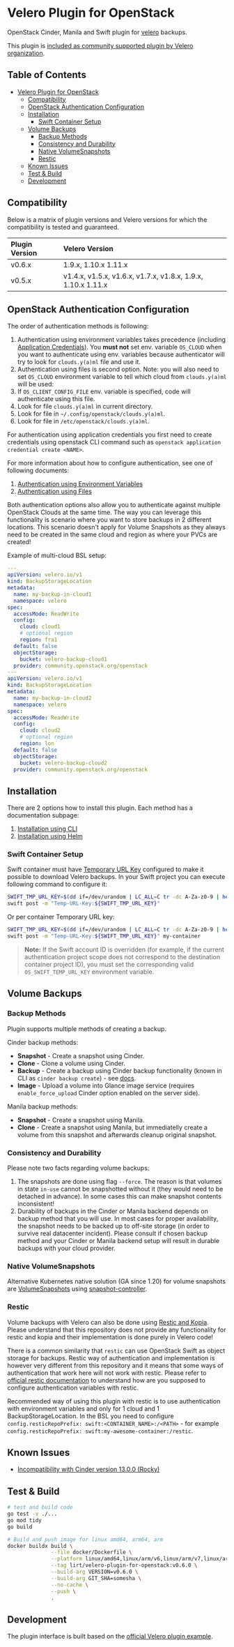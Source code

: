 # Velero Plugin for OpenStack

OpenStack Cinder, Manila and Swift plugin for [velero](https://github.com/vmware-tanzu/velero/) backups.

This plugin is [included as community supported plugin by Velero organization](https://velero.io/plugins/).

## Table of Contents

- [Velero Plugin for OpenStack](#velero-plugin-for-openstack)
  - [Compatibility](#compatibility)
  - [OpenStack Authentication Configuration](#openstack-authentication-configuration)
  - [Installation](#installation)
    - [Swift Container Setup](#swift-container-setup)
  - [Volume Backups](#volume-backups)
    - [Backup Methods](#backup-methods)
    - [Consistency and Durability](#consistency-and-durability)
    - [Native VolumeSnapshots](#native-volumesnapshots)
    - [Restic](#restic)
  - [Known Issues](#known-issues)
  - [Test & Build](#test--build)
  - [Development](#development)

## Compatibility

Below is a matrix of plugin versions and Velero versions for which the compatibility is tested and guaranteed.

| Plugin Version | Velero Version |
| :------------- | :------------- |
| v0.6.x         | 1.9.x, 1.10.x 1.11.x |
| v0.5.x         | v1.4.x, v1.5.x, v1.6.x, v1.7.x, v1.8.x, 1.9.x, 1.10.x 1.11.x |

## OpenStack Authentication Configuration

The order of authentication methods is following:
1. Authentication using environment variables takes precedence (including [Application Credentials](https://docs.openstack.org/keystone/queens/user/application_credentials.html#using-application-credentials)). You **must not** set env. variable `OS_CLOUD` when you want to authenticate using env. variables because authenticator will try to look for `clouds.y(a)ml` file and use it.
1. Authentication using files is second option. Note: you will also need to set `OS_CLOUD` environment variable to tell which cloud from `clouds.y(a)ml` will be used:
  1. If `OS_CLIENT_CONFIG_FILE` env. variable is specified, code will authenticate using this file.
  1. Look for file `clouds.y(a)ml` in current directory.
  1. Look for file in `~/.config/openstack/clouds.y(a)ml`.
  1. Look for file in `/etc/openstack/clouds.y(a)ml`.

For authentication using application credentials you first need to create credentials using openstack CLI command such as `openstack application credential create <NAME>`.

For more information about how to configure authentication, see one of following documents:
1. [Authentication using Environment Variables](docs/authentication-env.md)
1. [Authentication using Files](docs/authentication-file.md)

Both authentication options also allow you to authenticate against multiple OpenStack Clouds at the same time. The way you can leverage this functionality is scenario where you want to store backups in 2 different locations. This scenario doesn't apply for Volume Snapshots as they always need to be created in the same cloud and region as where your PVCs are created!

Example of multi-cloud BSL setup:
```yaml
---
apiVersion: velero.io/v1
kind: BackupStorageLocation
metadata:
  name: my-backup-in-cloud1
  namespace: velero
spec:
  accessMode: ReadWrite
  config:
    cloud: cloud1
    # optional region
    region: fra1
  default: false
  objectStorage:
    bucket: velero-backup-cloud1
  provider: community.openstack.org/openstack
---
apiVersion: velero.io/v1
kind: BackupStorageLocation
metadata:
  name: my-backup-in-cloud2
  namespace: velero
spec:
  accessMode: ReadWrite
  config:
    cloud: cloud2
    # optional region
    region: lon
  default: false
  objectStorage:
    bucket: velero-backup-cloud2
  provider: community.openstack.org/openstack
```

## Installation

There are 2 options how to install this plugin. Each method has a documentation subpage:
1. [Installation using CLI](docs/installation-using-cli.md)
1. [Installation using Helm](docs/installation-using-helm.md)

### Swift Container Setup

Swift container must have [Temporary URL Key](https://docs.openstack.org/swift/latest/api/temporary_url_middleware.html) configured to make it possible to download Velero backups. In your Swift project you can execute following command to configure it:

```bash
SWIFT_TMP_URL_KEY=$(dd if=/dev/urandom | LC_ALL=C tr -dc A-Za-z0-9 | head -c 40)
swift post -m "Temp-URL-Key:${SWIFT_TMP_URL_KEY}"
```

Or per container Temporary URL key:

```bash
SWIFT_TMP_URL_KEY=$(dd if=/dev/urandom | LC_ALL=C tr -dc A-Za-z0-9 | head -c 40)
swift post -m "Temp-URL-Key:${SWIFT_TMP_URL_KEY}" my-container
```

> **Note:** If the Swift account ID is overridden (for example, if the current authentication project scope does not correspond to the destination container project ID), you must set the corresponding valid `OS_SWIFT_TEMP_URL_KEY` environment variable.

## Volume Backups

### Backup Methods

Plugin supports multiple methods of creating a backup.

Cinder backup methods:
- **Snapshot** - Create a snapshot using Cinder.
- **Clone** - Clone a volume using Cinder.
- **Backup** - Create a backup using Cinder backup functionality (known in CLI as `cinder backup create`) - see [docs](https://docs.openstack.org/cinder/latest/admin/volume-backups.html).
- **Image** - Upload a volume into Glance image service (requires `enable_force_upload` Cinder option enabled on the server side).

Manila backup methods:
- **Snapshot** - Create a snapshot using Manila.
- **Clone** - Create a snapshot using Manila, but immediatelly create a volume from this snapshot and afterwards cleanup original snapshot.

### Consistency and Durability

Please note two facts regarding volume backups:
1. The snapshots are done using flag `--force`. The reason is that volumes in state `in-use` cannot be snapshotted without it (they would need to be detached in advance). In some cases this can make snapshot contents inconsistent!
2. Durability of backups in the Cinder or Manila backend depends on backup method that you will use. In most cases for proper availability, the snapshot needs to be backed up to off-site storage (in order to survive real datacenter incident). Please consult if chosen backup method and your Cinder or Manila backend setup will result in durable backups with your cloud provider.

### Native VolumeSnapshots

Alternative Kubernetes native solution (GA since 1.20) for volume snapshots are [VolumeSnapshots](https://kubernetes.io/docs/concepts/storage/volume-snapshots/) using [snapshot-controller](https://kubernetes-csi.github.io/docs/snapshot-controller.html).

### Restic

Volume backups with Velero can also be done using [Restic and Kopia](https://velero.io/docs/main/file-system-backup/). Please understand that this repository does not provide any functionality for restic and kopia and their implementation is done purely in Velero code!

There is a common similarity that `restic` can use OpenStack Swift as object storage for backups. Restic way of authentication and implementation is however very different from this repository and it means that some ways of authentication that work here will not work with restic. Please refer to [official restic documentation](https://restic.readthedocs.io/en/latest/030_preparing_a_new_repo.html#openstack-swift) to understand how are you supposed to configure authentication variables with restic.

Recommended way of using this plugin with restic is to use authentication with environment variables and only for 1 cloud and 1 BackupStorageLocation. In the BSL you need to configure `config.resticRepoPrefix: swift:<CONTAINER_NAME>:/<PATH>` - for example `config.resticRepoPrefix: swift:my-awesome-container:/restic`.

## Known Issues

- [Incompatibility with Cinder version 13.0.0 (Rocky)](https://github.com/Lirt/velero-plugin-for-openstack/issues/20)

## Test & Build

```bash
# test and build code
go test -v ./...
go mod tidy
go build

# Build and push image for linux amd64, arm64, arm
docker buildx build \
              --file docker/Dockerfile \
              --platform linux/amd64,linux/arm/v6,linux/arm/v7,linux/arm64 \
              --tag lirt/velero-plugin-for-openstack:v0.6.0 \
              --build-arg VERSION=v0.6.0 \
              --build-arg GIT_SHA=somesha \
              --no-cache \
              --push \
              .
```

## Development

The plugin interface is built based on the [official Velero plugin example](https://github.com/vmware-tanzu/velero-plugin-example).
